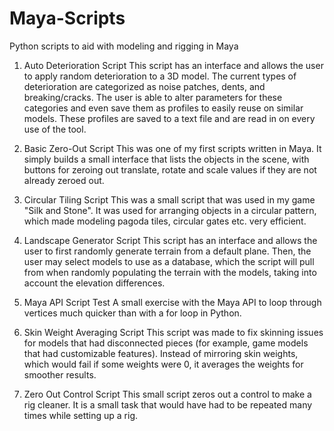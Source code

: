 # Maya-Scripts
Python scripts to aid with modeling and rigging in Maya

1) Auto Deterioration Script
This script has an interface and allows the user to apply random deterioration to a 3D model. The current types of deterioration are categorized as noise patches, dents, and breaking/cracks. The user is able to alter parameters for these categories and even save them as profiles to easily reuse on similar models. These profiles are saved to a text file and are read in on every use of the tool.

2) Basic Zero-Out Script
This was one of my first scripts written in Maya. It simply builds a small interface that lists the objects in the scene, with buttons for zeroing out translate, rotate and scale values if they are not already zeroed out.

3) Circular Tiling Script
This was a small script that was used in my game "Silk and Stone". It was used for arranging objects in a circular pattern, which made modeling pagoda tiles, circular gates etc. very efficient. 

4) Landscape Generator Script
This script has an interface and allows the user to first randomly generate terrain from a default plane. Then, the user may select models to use as a database, which the script will pull from when randomly populating the terrain with the models, taking into account the elevation differences. 

5) Maya API Script Test
A small exercise with the Maya API to loop through vertices much quicker than with a for loop in Python.

6) Skin Weight Averaging Script
This script was made to fix skinning issues for models that had disconnected pieces (for example, game models that had customizable features). Instead of mirroring skin weights, which would fail if some weights were 0, it averages the weights for smoother results.

7) Zero Out Control Script
This small script zeros out a control to make a rig cleaner. It is a small task that would have had to be repeated many times while setting up a rig.
